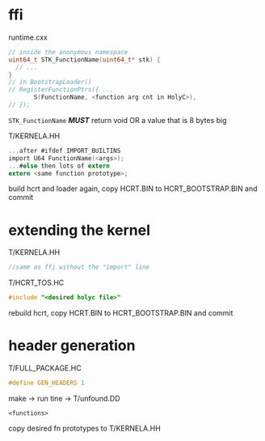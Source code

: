 # ffi
runtime.cxx
```C++
// inside the anonymous namespace
uint64_t STK_FunctionName(uint64_t* stk) {
  // ...
}
// in BootstrapLoader()
// RegisterFunctionPtrs({ ...
       S(FunctionName, <function arg cnt in HolyC>),
// });
```
`STK_FunctionName` ***MUST*** return void OR a value that is 8 bytes big

T/KERNELA.HH
```C
...after #ifdef IMPORT_BUILTINS
import U64 FunctionName(<args>);
...#else then lots of extern
extern <same function prototype>;
```
build hcrt and loader again, copy HCRT.BIN to HCRT\_BOOTSTRAP.BIN and commit
# extending the kernel
T/KERNELA.HH
```C
//same as ffi without the "import" line
```
T/HCRT\_TOS.HC
```C
#include "<desired holyc file>"
```
rebuild hcrt, copy HCRT.BIN to HCRT\_BOOTSTRAP.BIN and commit
# header generation
T/FULL\_PACKAGE.HC
```C
#define GEN_HEADERS 1
```
make -> run tine -> T/unfound.DD
```
<functions>
```
copy desired fn prototypes to T/KERNELA.HH
